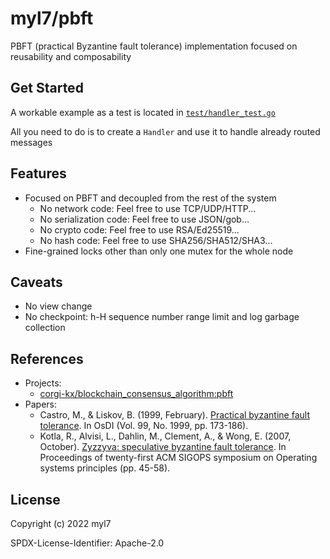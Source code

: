 # myl7/pbft

PBFT (practical Byzantine fault tolerance) implementation focused on reusability and composability

## Get Started

A workable example as a test is located in [`test/handler_test.go`](test/handler_test.go)

All you need to do is to create a `Handler` and use it to handle already routed messages

## Features

- Focused on PBFT and decoupled from the rest of the system
  - No network code: Feel free to use TCP/UDP/HTTP...
  - No serialization code: Feel free to use JSON/gob...
  - No crypto code: Feel free to use RSA/Ed25519...
  - No hash code: Feel free to use SHA256/SHA512/SHA3...
- Fine-grained locks other than only one mutex for the whole node

## Caveats

- No view change
- No checkpoint: h-H sequence number range limit and log garbage collection

## References

- Projects:
  - [corgi-kx/blockchain_consensus_algorithm:pbft](https://github.com/corgi-kx/blockchain_consensus_algorithm/tree/master/pbft)
- Papers:
  - Castro, M., & Liskov, B. (1999, February). [Practical byzantine fault tolerance](http://css.csail.mit.edu/6.824/2014/papers/castro-practicalbft.pdf). In OsDI (Vol. 99, No. 1999, pp. 173-186).
  - Kotla, R., Alvisi, L., Dahlin, M., Clement, A., & Wong, E. (2007, October). [Zyzzyva: speculative byzantine fault tolerance](http://www.cs.cornell.edu/lorenzo/papers/kotla07Zyzzyva.pdf). In Proceedings of twenty-first ACM SIGOPS symposium on Operating systems principles (pp. 45-58).

## License

Copyright (c) 2022 myl7

SPDX-License-Identifier: Apache-2.0
